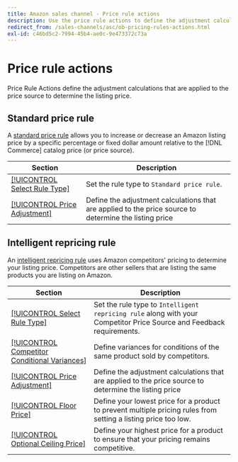 ```yaml
---
title: Amazon sales channel - Price rule actions
description: Use the price rule actions to define the adjustment calculations that are applied to the price source to determine the Amazon listing price.
redirect_from: /sales-channels/asc/ob-pricing-rules-actions.html
exl-id: c46bd5c2-7994-45b4-ae0c-9e473372c73a
---
```

# Price rule actions

Price Rule Actions define the adjustment calculations that are applied to the price source to determine the listing price.

## Standard price rule

A [standard price rule](./standard-price-rules.md) allows you to increase or decrease an Amazon listing price by a specific percentage or fixed dollar amount relative to the [!DNL Commerce] catalog price (or price source).

|Section|Description|
|--- |--- |
|[[!UICONTROL Select Rule Type]](./standard-price-rules.md)|Set the rule type to `Standard price rule`.|
|[[!UICONTROL Price Adjustment]](./standard-price-rules.md)|Define the adjustment calculations that are applied to the price source to determine the listing price|

## Intelligent repricing rule

An [intelligent repricing rule](./intelligent-repricing-rules.md) uses Amazon competitors' pricing to determine your listing price. Competitors are other sellers that are listing the same products you are listing on Amazon.

|Section|Description|
|--- |--- |
|[[!UICONTROL Select Rule Type]](./intelligent-repricing-rules.md)|Set the rule type to `Intelligent repricing rule` along with your Competitor Price Source and Feedback requirements.|
|[[!UICONTROL Competitor Conditional Variances]](./competitor-conditional-variances.md)|Define variances for conditions of the same product sold by competitors.|
|[[!UICONTROL Price Adjustment]](./price-adjustment.md)|Define the adjustment calculations that are applied to the price source to determine the listing price|
|[[!UICONTROL Floor Price]](./floor-price.md)|Define your lowest price for a product to prevent multiple pricing rules from setting a listing price too low.|
|[[!UICONTROL Optional Ceiling Price]](./optional-ceiling-price.md)|Define your highest price for a product to ensure that your pricing remains competitive.|
